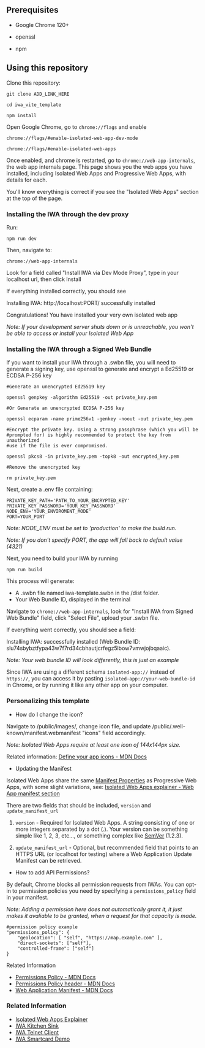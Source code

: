 ## Prerequisites

- Google Chrome 120+

- openssl

- npm

## Using this repository

Clone this repository:

    git clone ADD_LINK_HERE

    cd iwa_vite_template

    npm install

Open Google Chrome, go to `chrome://flags` and enable

    chrome://flags/#enable-isolated-web-app-dev-mode

    chrome://flags/#enable-isolated-web-apps

Once enabled, and chrome is restarted, go to `chrome://web-app-internals`, the web app internals
page. This page shows you the web apps you have installed, including Isolated Web Apps and
Progressive Web Apps, with details for each.

You'll know everything is correct if you see the "Isolated Web Apps" section at the top of the page.

### Installing the IWA through the dev proxy

Run:

`npm run dev`

Then, navigate to:

`chrome://web-app-internals`

Look for a field called "Install IWA via Dev Mode Proxy", type in your localhost url, then click
Install

If everything installed correctly, you should see

Installing IWA: http://localhost:PORT/ successfully installed

Congratulations! You have installed your very own isolated web app

_Note: If your development server shuts down or is unreachable, you won't be able to access or
install your Isolated Web App_

### Installing the IWA through a Signed Web Bundle

If you want to install your IWA through a .swbn file, you will need to generate a signing key, use
openssl to generate and encrypt a Ed25519 or ECDSA P-256 key

    #Generate an unencrypted Ed25519 key

    openssl genpkey -algorithm Ed25519 -out private_key.pem

    #Or Generate an unencrypted ECDSA P-256 key

    openssl ecparam -name prime256v1 -genkey -noout -out private_key.pem

    #Encrypt the private key. Using a strong passphrase (which you will be
    #prompted for) is highly recommended to protect the key from unauthorized
    #use if the file is ever compromised.

    openssl pkcs8 -in private_key.pem -topk8 -out encrypted_key.pem

    #Remove the unencrypted key

    rm private_key.pem

Next, create a .env file containing:

    PRIVATE_KEY_PATH='PATH_TO_YOUR_ENCRYPTED_KEY'
    PRIVATE_KEY_PASSWORD='YOUR_KEY_PASSWORD'
    NODE_ENV='YOUR_ENVIROMENT_MODE'
    PORT=YOUR_PORT

_Note: NODE_ENV must be set to 'production' to make the build run._

_Note: If you don't specify PORT, the app will fall back to default value (4321)_

Next, you need to build your IWA by running

    npm run build

This process will generate:

- A .swbn file named iwa-template.swbn in the /dist folder.
- Your Web Bundle ID, displayed in the terminal

Navigate to `chrome://web-app-internals`, look for "Install IWA from Signed Web Bundle" field, click
"Select File", upload your .swbn file.

If everything went correctly, you should see a field:

Installing IWA: successfully installed (Web Bundle ID:
slu74sbybztfypa43w7f7rd34cbhautjcrfegz5lbow7vmwjojbqaaic).

_Note: Your web bundle ID will look differently, this is just an example_

Since IWA are using a different schema `isolated-app://` instead of `https://`, you can access it by
pasting `isolated-app://your-web-bundle-id` in Chrome, or by running it like any other app on your
computer.

### Personalizing this template

- How do I change the icon?

Navigate to /public/images/, change icon file, and update /public/.well-known/manifest.webmanifest
"icons" field accordingly.

_Note: Isolated Web Apps require at least one icon of 144x144px size._

Related information:
[Define your app icons - MDN Docs](https://developer.mozilla.org/en-US/docs/Web/Progressive_web_apps/How_to/Define_app_icons)

- Updating the Manifest

Isolated Web Apps share the same
[Manifest Properties](https://web.dev/articles/add-manifest#manifest-properties) as Progressive Web
Apps, with some slight variations, see:
[Isolated Web Apps explainer - Web App manifest section](https://chromeos.dev/en/web/isolated-web-apps)

There are two fields that should be included, `version` and `update_manifest_url`

1. `version` - Required for Isolated Web Apps. A string consisting of one or more integers separated
   by a dot (.). Your version can be something simple like 1, 2, 3, etc…, or something complex like
   [SemVer](https://semver.org/)⁠ (1.2.3).

2. `update_manifest_url` - Optional, but recommended field that points to an HTTPS URL (or localhost
   for testing) where a Web Application Update Manifest can be retrieved.

- How to add API Permissions?

By default, Chrome blocks all permission requests from IWAs. You can opt-in to permission policies you need by specifying
a `permissions_policy` field in your manifest.

_Note: Adding a permission here does not automatically grant it, it just makes it avaliable to be
granted, when a request for that capacity is made._

    #permission policy example
    "permissions_policy": {
        "geolocation": [ "self", "https://map.example.com" ],
        "direct-sockets": ["self"],
        "controlled-frame": ["self"]
    }

Related Information

- [Permissions Policy - MDN Docs](https://developer.mozilla.org/en-US/docs/Web/HTTP/Guides/Permissions_Policy#allowlists)
- [Permissions Policy header - MDN Docs](https://developer.mozilla.org/en-US/docs/Web/HTTP/Guides/Permissions_Policy#allowlists)
- [Web Application Manifest - MDN Docs](https://developer.mozilla.org/en-US/docs/Web/Progressive_web_apps/Manifest)

### Related Information

- [Isolated Web Apps Explainer](https://chromeos.dev/en/web/isolated-web-apps)
- [IWA Kitchen Sink](https://github.com/chromeos/iwa-sink)
- [IWA Telnet Client](https://github.com/GoogleChromeLabs/telnet-client/tree/main)
- [IWA Smartcard Demo](https://github.com/GoogleChromeLabs/web-smartcard-demo/tree/main)
